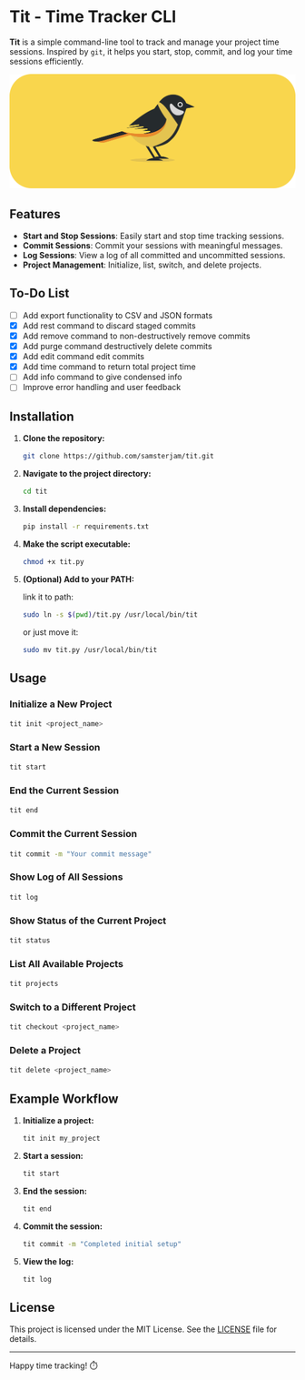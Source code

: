 # Tit - Time Tracker CLI

**Tit** is a simple command-line tool to track and manage your project time sessions. Inspired by `git`, it helps you start, stop, commit, and log your time sessions efficiently.

![Tit Icon](Tit.png)

## Features

- **Start and Stop Sessions**: Easily start and stop time tracking sessions.
- **Commit Sessions**: Commit your sessions with meaningful messages.
- **Log Sessions**: View a log of all committed and uncommitted sessions.
- **Project Management**: Initialize, list, switch, and delete projects.

## To-Do List

- [ ] Add export functionality to CSV and JSON formats
- [x] Add rest command to discard staged commits
- [x] Add remove command to non-destructively remove commits
- [x] Add purge command destructively delete commits
- [x] Add edit command edit commits
- [x] Add time command to return total project time
- [ ] Add info command to give condensed info
- [ ] Improve error handling and user feedback

## Installation

1. **Clone the repository:**

   ```sh
   git clone https://github.com/samsterjam/tit.git
   ```

2. **Navigate to the project directory:**

   ```sh
   cd tit
   ```

3. **Install dependencies:**

   ```sh
   pip install -r requirements.txt
   ```

4. **Make the script executable:**

   ```sh
   chmod +x tit.py
   ```

5. **(Optional) Add to your PATH:**

   link it to path:

   ```sh
   sudo ln -s $(pwd)/tit.py /usr/local/bin/tit
   ```

   or just move it:

   ```sh
   sudo mv tit.py /usr/local/bin/tit
   ```

## Usage

### Initialize a New Project

```sh
tit init <project_name>
```

### Start a New Session

```sh
tit start
```

### End the Current Session

```sh
tit end
```

### Commit the Current Session

```sh
tit commit -m "Your commit message"
```

### Show Log of All Sessions

```sh
tit log
```

### Show Status of the Current Project

```sh
tit status
```

### List All Available Projects

```sh
tit projects
```

### Switch to a Different Project

```sh
tit checkout <project_name>
```

### Delete a Project

```sh
tit delete <project_name>
```

## Example Workflow

1. **Initialize a project:**

   ```sh
   tit init my_project
   ```

2. **Start a session:**

   ```sh
   tit start
   ```

3. **End the session:**

   ```sh
   tit end
   ```

4. **Commit the session:**

   ```sh
   tit commit -m "Completed initial setup"
   ```

5. **View the log:**
   ```sh
   tit log
   ```

## License

This project is licensed under the MIT License. See the [LICENSE](LICENSE) file for details.

---

Happy time tracking! ⏱️
